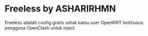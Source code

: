 # Freeless by ASHARIRHMN

Freeless adalah config gratis untuk kamu user OpenWRT terkhusus pengguna OpenClash untuk inject.
